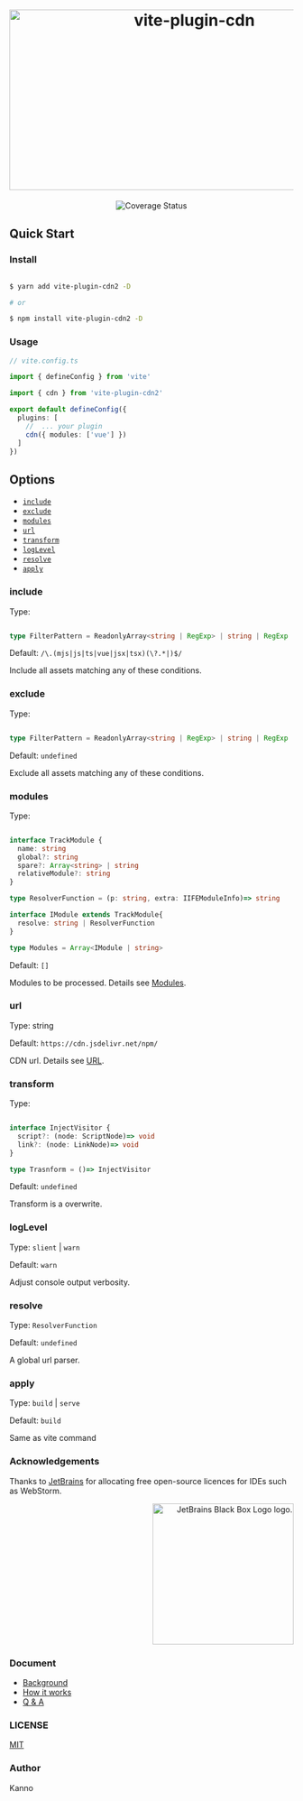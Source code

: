 <h1 align="center">
<img src="https://socialify.git.ci/nonzzz/vite-plugin-cdn/image?description=1&descriptionEditable=A%20Vite%20plugin%20that%20allowed%20you%20replace%20module%20with%20CDN.%20&font=KoHo&language=1&logo=https%3A%2F%2Fcamo.githubusercontent.com%2F61e102d7c605ff91efedb9d7e47c1c4a07cef59d3e1da202fd74f4772122ca4e%2F68747470733a2f2f766974656a732e6465762f6c6f676f2e737667&name=1&pattern=Circuit%20Board&theme=Auto" alt="vite-plugin-cdn" width="640" height="320" />
</h1>

<p align="center">
<img src="https://img.shields.io/codecov/c/github/nonzzz/vite-plugin-cdn?style=for-the-badge" alt="Coverage Status" />
</p>

## Quick Start

### Install

```bash

$ yarn add vite-plugin-cdn2 -D

# or

$ npm install vite-plugin-cdn2 -D

```

### Usage

```typescript
// vite.config.ts

import { defineConfig } from 'vite'

import { cdn } from 'vite-plugin-cdn2'

export default defineConfig({
  plugins: [
    //  ... your plugin
    cdn({ modules: ['vue'] })
  ]
})
```

## Options

- [`include`](#include)
- [`exclude`](#exclude)
- [`modules`](#modules)
- [`url`](#url)
- [`transform`](#transform)
- [`logLevel`](#logLevel)
- [`resolve`](#resolve)
- [`apply`](#apply)

### include

Type:

```ts

type FilterPattern = ReadonlyArray<string | RegExp> | string | RegExp | null

```
Default: `/\.(mjs|js|ts|vue|jsx|tsx)(\?.*|)$/`

Include all assets matching any of these conditions.

### exclude

Type:

```ts

type FilterPattern = ReadonlyArray<string | RegExp> | string | RegExp | null

```
Default: `undefined`

Exclude all assets matching any of these conditions.

### modules

Type:

```ts

interface TrackModule {
  name: string
  global?: string
  spare?: Array<string> | string 
  relativeModule?: string
}

type ResolverFunction = (p: string, extra: IIFEModuleInfo)=> string

interface IModule extends TrackModule{
  resolve: string | ResolverFunction
}

type Modules = Array<IModule | string>

```
Default: `[]`

Modules to be processed. Details see [Modules](./docs/Modules.md).

### url

Type: string

Default: `https://cdn.jsdelivr.net/npm/`

CDN url. Details see [URL](./docs/URL.md).

### transform

Type: 

```ts

interface InjectVisitor {
  script?: (node: ScriptNode)=> void
  link?: (node: LinkNode)=> void
}

type Trasnform = ()=> InjectVisitor

```

Default: `undefined`

Transform is a overwrite.

### logLevel 

Type: `slient` | `warn`

Default: `warn`

Adjust console output verbosity.

### resolve

Type: `ResolverFunction`

Default: `undefined`

A global url parser.

### apply

Type: `build` | `serve`

Default: `build`

Same as vite command

### Acknowledgements

Thanks to [JetBrains](https://www.jetbrains.com/) for allocating free open-source licences for IDEs such as WebStorm.

<p align="right">
<img width="250px" height="250px" src="https://resources.jetbrains.com/storage/products/company/brand/logos/jb_square.png" alt="JetBrains Black Box Logo logo.">
</p>


### Document

- [Background](./docs/Background.md)
- [How it works](./docs/How-it-works.md)
- [Q & A](./docs/Q&A.md)

### LICENSE

[MIT](./LICENSE)

### Author

Kanno
